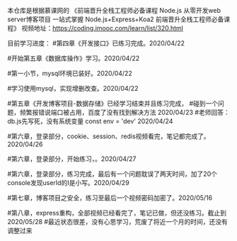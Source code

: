 本仓库是根据慕课网的
《前端晋升全栈工程师必备课程 Node.js 从零开发web server博客项目 一站式掌握 Node.js+Express+Koa2 前端晋升全栈工程师必备课程》
视频地址：https://coding.imooc.com/learn/list/320.html

目前学习进度：
#第四章《开发接口》已练习完成。2020/04/22

#开始第五章《数据库操作》学习。2020/04/22

#第一小节，mysql环境已装好。2020/04/22

#学习使用mysql，实现增删改查。2020/04/22

#第五章《开发博客项目-数据存储》已经学习结束并且练习完成，
#碰到一个问题，频繁报错说端口被占用，百度了没有找到解决方法 2020/04/23
#老师回答：db.js先写死，没有系统变量 const env = 'dev'  2020/04/24

#第六章，登录部分，cookie、session、redis视频看完，笔记都完成了。2020/04/26

#第六章，登录部分，开始练习，。2020/04/27

#第六章，登录部分，练习完成，最后有一个问题耽误了两天时间，加了20个console发现userId的I是小写。2020/04/29

#第七章，博客项目之安全，练习至最后一个视频密码加密了。2020/05/16

#第八章，express重构，全部视频已经看完了，笔记已做，但还没练习。截止到2020/05/28
    #最近状态很差，没有心思学习，荒废了将近一个月的时间，还没有调整过来


